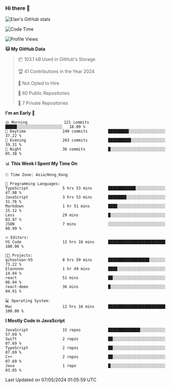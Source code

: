 ### Hi there 👋

![Elan's GitHub stats](https://github-readme-stats.vercel.app/api?username=elaninhust&rank_icon=github)

<!--START_SECTION:waka-->
![Code Time](http://img.shields.io/badge/Code%20Time-195%20hrs%208%20mins-blue)

![Profile Views](http://img.shields.io/badge/Profile%20Views-1-blue)

**🐱 My GitHub Data** 

> 📦 103.1 kB Used in GitHub's Storage 
 > 
> 🏆 41 Contributions in the Year 2024
 > 
> 🚫 Not Opted to Hire
 > 
> 📜 60 Public Repositories 
 > 
> 🔑 7 Private Repositories 
 > 
**I'm an Early 🐤** 

```text
🌞 Morning                121 commits         █████░░░░░░░░░░░░░░░░░░░░   18.09 % 
🌆 Daytime                249 commits         █████████░░░░░░░░░░░░░░░░   37.22 % 
🌃 Evening                263 commits         ██████████░░░░░░░░░░░░░░░   39.31 % 
🌙 Night                  36 commits          █░░░░░░░░░░░░░░░░░░░░░░░░   05.38 % 
```


📊 **This Week I Spent My Time On** 

```text
🕑︎ Time Zone: Asia/Hong_Kong

💬 Programming Languages: 
TypeScript               5 hrs 53 mins       ████████████░░░░░░░░░░░░░   47.98 % 
JavaScript               3 hrs 53 mins       ████████░░░░░░░░░░░░░░░░░   31.76 % 
Markdown                 1 hr 51 mins        ████░░░░░░░░░░░░░░░░░░░░░   15.12 % 
Less                     29 mins             █░░░░░░░░░░░░░░░░░░░░░░░░   03.97 % 
JSON                     7 mins              ░░░░░░░░░░░░░░░░░░░░░░░░░   00.99 % 

🔥 Editors: 
VS Code                  12 hrs 16 mins      █████████████████████████   100.00 % 

🐱‍💻 Projects: 
qihooloan-h5             8 hrs 59 mins       ██████████████████░░░░░░░   73.22 % 
Elannnnn                 1 hr 49 mins        ████░░░░░░░░░░░░░░░░░░░░░   14.94 % 
react                    51 mins             ██░░░░░░░░░░░░░░░░░░░░░░░   06.94 % 
react-demo               36 mins             █░░░░░░░░░░░░░░░░░░░░░░░░   04.91 % 

💻 Operating System: 
Mac                      12 hrs 16 mins      █████████████████████████   100.00 % 
```

**I Mostly Code in JavaScript** 

```text
JavaScript               15 repos            ██████████████░░░░░░░░░░░   57.69 % 
Swift                    2 repos             ██░░░░░░░░░░░░░░░░░░░░░░░   07.69 % 
TypeScript               2 repos             ██░░░░░░░░░░░░░░░░░░░░░░░   07.69 % 
C++                      2 repos             ██░░░░░░░░░░░░░░░░░░░░░░░   07.69 % 
Java                     1 repo              █░░░░░░░░░░░░░░░░░░░░░░░░   03.85 % 
```




 Last Updated on 07/05/2024 01:05:59 UTC
<!--END_SECTION:waka-->
